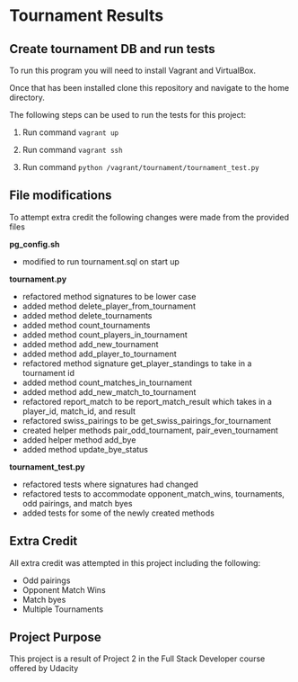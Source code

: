 # Tournament Results

## Create tournament DB and run tests
To run this program you will need to install Vagrant and VirtualBox.

Once that has been installed clone this repository and navigate to the home directory.

The following steps can be used to run the tests for this project:

1. Run command ```vagrant up```

2. Run command ```vagrant ssh```

3. Run command ```python /vagrant/tournament/tournament_test.py```

## File modifications
To attempt extra credit the following changes were made from the provided files

__pg_config.sh__

+ modified to run tournament.sql on start up

__tournament.py__

+ refactored method signatures to be lower case
+ added method delete_player_from_tournament
+ added method delete_tournaments
+ added method count_tournaments
+ added method count_players_in_tournament
+ added method add_new_tournament
+ added method add_player_to_tournament
+ refactored method signature get_player_standings to take in a tournament id
+ added method count_matches_in_tournament
+ added method add_new_match_to_tournament
+ refactored report_match to be report_match_result which takes in a player_id, match_id, and result
+ refactored swiss_pairings to be get_swiss_pairings_for_tournament
+ created helper methods pair_odd_tournament, pair_even_tournament
+ added helper method add_bye
+ added method update_bye_status

__tournament_test.py__

+ refactored tests where signatures had changed
+ refactored tests to accommodate opponent_match_wins, tournaments, odd pairings, and match byes
+ added tests for some of the newly created methods

## Extra Credit
All extra credit was attempted in this project including the following:

+ Odd pairings
+ Opponent Match Wins
+ Match byes
+ Multiple Tournaments

## Project Purpose
This project is a result of Project 2 in the Full Stack Developer course offered by Udacity


